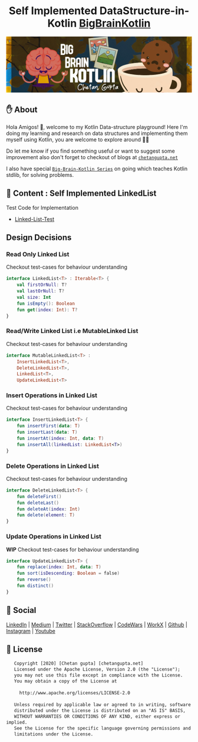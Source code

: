 <h1 align="center">Self Implemented DataStructure-in-Kotlin <a href="https://chetangupta.net/bbk-main" target="_blank">BigBrainKotlin</a>
</h1>

![Big-Brain-Kotlin](../../../../bigBrain.jpg)

## :hand: About
Hola Amigos! 🙌, welcome to my Kotlin Data-structure playground!
Here I'm doing my learning and research on data structures and implementing them myself using Kotlin, you are welcome to explore around 👩‍💻 

Do let me know if you find something useful or want to suggest some improvement
also don't forget to checkout of blogs at [`chetangupta.net`](https://chetangupta.net/)

I also have special [`Big-Brain-Kotlin Series`](https://chetangupta.net/bbk-main) on going which teaches Kotlin stdlib, 
for solving problems.

## :book: Content : Self Implemented LinkedList
Test Code for Implementation
* [Linked-List-Test](../../../../src/test/kotlin/linkedlist)

## Design Decisions

### Read Only Linked List
Checkout test-cases for behaviour understanding
```Kotlin
interface LinkedList<T> : Iterable<T> {
    val firstOrNull: T?
    val lastOrNull: T?
    val size: Int
    fun isEmpty(): Boolean
    fun get(index: Int): T?
}
```
### Read/Write Linked List i.e MutableLinked List
Checkout test-cases for behaviour understanding
```Kotlin
interface MutableLinkedList<T> :
    InsertLinkedList<T>,
    DeleteLinkedList<T>,
    LinkedList<T>,
    UpdateLinkedList<T>
```

### Insert Operations in Linked List
Checkout test-cases for behaviour understanding
```Kotlin
interface InsertLinkedList<T> {
    fun insertFirst(data: T)
    fun insertLast(data: T)
    fun insertAt(index: Int, data: T)
    fun insertAll(linkedList: LinkedList<T>)
}
```

### Delete Operations in Linked List
Checkout test-cases for behaviour understanding
```Kotlin
interface DeleteLinkedList<T> {
    fun deleteFirst()
    fun deleteLast()
    fun deleteAt(index: Int)
    fun delete(element: T)
}
```
### Update Operations in Linked List
**WIP**
Checkout test-cases for behaviour understanding
```Kotlin
interface UpdateLinkedList<T> {
    fun replace(index: Int, data: T)
    fun sort(isDescending: Boolean = false)
    fun reverse()
    fun distinct()
}
```


## :eyes: Social
[LinkedIn](https://bit.ly/ch8n-linkdIn) | 
[Medium](https://bit.ly/ch8n-medium-blog) | 
[Twitter](https://bit.ly/ch8n-twitter) | 
[StackOverflow](https://bit.ly/ch8n-stackOflow) | 
[CodeWars](https://bit.ly/ch8n-codewar) |
[WorkX](https://bit.ly/ch8n-home) |
[Github](https://bit.ly/ch8n-git) |
[Instagram](https://bit.ly/ch8n-insta) |
[Youtube](https://bit.ly/ch8n-youtube) 


## :cop: License
```
   Copyright [2020] [Chetan gupta] [chetangupta.net]
   Licensed under the Apache License, Version 2.0 (the "License");
   you may not use this file except in compliance with the License.
   You may obtain a copy of the License at

     http://www.apache.org/licenses/LICENSE-2.0

   Unless required by applicable law or agreed to in writing, software
   distributed under the License is distributed on an "AS IS" BASIS,
   WITHOUT WARRANTIES OR CONDITIONS OF ANY KIND, either express or implied.
   See the License for the specific language governing permissions and
   limitations under the License.

 ```

